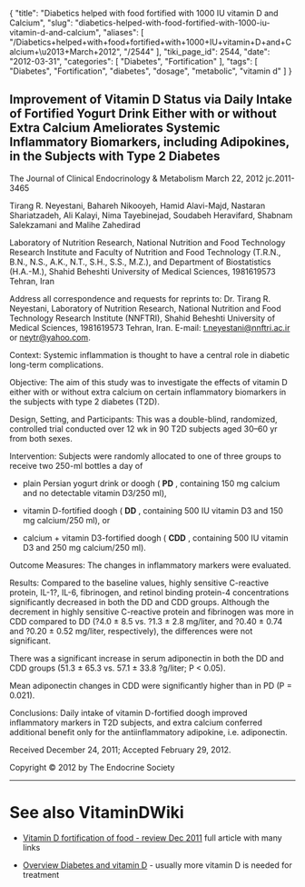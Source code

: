 {
    "title": "Diabetics helped with food fortified with 1000 IU vitamin D and Calcium",
    "slug": "diabetics-helped-with-food-fortified-with-1000-iu-vitamin-d-and-calcium",
    "aliases": [
        "/Diabetics+helped+with+food+fortified+with+1000+IU+vitamin+D+and+Calcium+\u2013+March+2012",
        "/2544"
    ],
    "tiki_page_id": 2544,
    "date": "2012-03-31",
    "categories": [
        "Diabetes",
        "Fortification"
    ],
    "tags": [
        "Diabetes",
        "Fortification",
        "diabetes",
        "dosage",
        "metabolic",
        "vitamin d"
    ]
}


## Improvement of Vitamin D Status via Daily Intake of Fortified Yogurt Drink Either with or without Extra Calcium Ameliorates Systemic Inflammatory Biomarkers, including Adipokines, in the Subjects with Type 2 Diabetes

The Journal of Clinical Endocrinology & Metabolism March 22, 2012 jc.2011-3465

Tirang R. Neyestani, Bahareh Nikooyeh, Hamid Alavi-Majd, Nastaran Shariatzadeh, Ali Kalayi, Nima Tayebinejad, Soudabeh Heravifard, Shabnam Salekzamani and Malihe Zahedirad

Laboratory of Nutrition Research, National Nutrition and Food Technology Research Institute and Faculty of Nutrition and Food Technology (T.R.N., B.N., N.S., A.K., N.T., S.H., S.S., M.Z.), and Department of Biostatistics (H.A.-M.), Shahid Beheshti University of Medical Sciences, 1981619573 Tehran, Iran

Address all correspondence and requests for reprints to: Dr. Tirang R. Neyestani, Laboratory of Nutrition Research, National Nutrition and Food Technology Research Institute (NNFTRI), Shahid Beheshti University of Medical Sciences, 1981619573 Tehran, Iran. E-mail: t.neyestani@nnftri.ac.ir or neytr@yahoo.com.

Context: Systemic inflammation is thought to have a central role in diabetic long-term complications.

Objective: The aim of this study was to investigate the effects of vitamin D either with or without extra calcium on certain inflammatory biomarkers in the subjects with type 2 diabetes (T2D).

Design, Setting, and Participants: This was a double-blind, randomized, controlled trial conducted over 12 wk in 90 T2D subjects aged 30–60 yr from both sexes.

Intervention: Subjects were randomly allocated to one of three groups to receive two 250-ml bottles a day of 

* plain Persian yogurt drink or doogh ( **PD** , containing 150 mg calcium and no detectable vitamin D3/250 ml), 

* vitamin D-fortified doogh ( **DD** , containing 500 IU vitamin D3 and 150 mg calcium/250 ml), or 

* calcium + vitamin D3-fortified doogh ( **CDD** , containing 500 IU vitamin D3 and 250 mg calcium/250 ml).

Outcome Measures: The changes in inflammatory markers were evaluated.

Results: Compared to the baseline values, highly sensitive C-reactive protein, IL-1?, IL-6, fibrinogen, and retinol binding protein-4 concentrations significantly decreased in both the DD and CDD groups. Although the decrement in highly sensitive C-reactive protein and fibrinogen was more in CDD compared to DD (?4.0 ± 8.5 vs. ?1.3 ± 2.8 mg/liter, and ?0.40 ± 0.74 and ?0.20 ± 0.52 mg/liter, respectively), the differences were not significant. 

There was a significant increase in serum adiponectin in both the DD and CDD groups (51.3 ± 65.3 vs. 57.1 ± 33.8 ?g/liter; P < 0.05). 

Mean adiponectin changes in CDD were significantly higher than in PD (P = 0.021).

Conclusions: Daily intake of vitamin D-fortified doogh improved inflammatory markers in T2D subjects, and extra calcium conferred additional benefit only for the antiinflammatory adipokine, i.e. adiponectin.

Received December 24, 2011; Accepted February 29, 2012.

Copyright © 2012 by The Endocrine Society

- - - - - - - - - - - - - - - - 

# See also VitaminDWiki

* [Vitamin D fortification of food - review Dec 2011](/posts/vitamin-d-fortification-of-food-review) full article with many links

* [Overview Diabetes and vitamin D](/posts/overview-diabetes-and-vitamin-d) - usually more vitamin D is needed for treatment